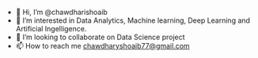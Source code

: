 - 👋 Hi, I’m @chawdharishoaib
- 👀 I’m interested in Data Analytics, Machine learning, Deep Learning and Artificial Ingelligence.
- 💞️ I’m looking to collaborate on Data Science project
- 📫 How to reach me chawdharyshoaib77@gmail.com

<!---
chawdharishoaib/chawdharishoaib is a ✨ special ✨ repository because its `README.md` (this file) appears on your GitHub profile.
You can click the Preview link to take a look at your changes.
--->
